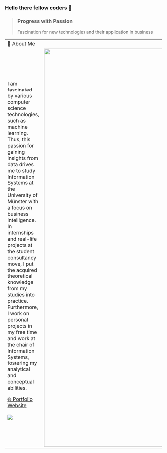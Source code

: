 ### Hello there fellow coders 👋

> ### Progress with Passion
>
> Fascination for new technologies and their application in business

<table>
  <tr>
    <td colspan="2">🚀 About Me</td>
  </tr>
  <tr>
    <td>
      <p>I am fascinated by various computer science technologies, such as machine learning. Thus, this passion for gaining insights from data drives me to study Information Systems at the University of Münster with a focus on business intelligence. In internships and real-life projects at the student consultancy move, I put the acquired theoretical knowledge from my studies into practice. Furthermore, I work on personal projects in my free time and work at the chair of Information Systems, fostering my analytical and conceptual abilities.</p>
      <a href="https://leogiesen.de/#/" target="_blank">🌐 Portfolio Website</a>
      <br/><br/>
      <!--<a href="https://www.linkedin.com/in/leogiesen/" target="_blank">🔗 LinkedIn</a>-->
      <a href="https://www.linkedin.com/in/leogiesen/" target="_blank"> <img src="https://img.shields.io/badge/LinkedIn-000000?style=for-the-badge&logo=LinkedIn&logoColor=white"/></a>
    </td>
    <td>
      <img src="https://github.com/lgiesen/lgiesen/assets/48908722/d08f5290-b40e-42d7-900e-3ff384f97cd6" width="1280"> 
    </td>
  </tr>
</table>

<!--
<hr/>
**lgies
en/lgiesen** is a ✨ _special_ ✨ repository because its `README.md` (this file) appears on your GitHub profile.

Here are some ideas to get you started:

- 🔭 I’m currently working on ...
- 🌱 I’m currently learning ...
- 👯 I’m looking to collaborate on ...
- 🤔 I’m looking for help with ...
- 💬 Ask me about ...
- 📫 How to reach me: ...
- 😄 Pronouns: ...
- ⚡ Fun fact: ...
-->
